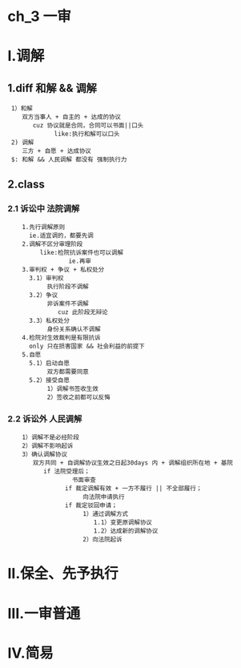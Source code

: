 # ch_3 一审

# I.调解
## 1.diff 和解 && 调解
     1）和解
        双方当事人 + 自主的 + 达成的协议
           cuz 协议就是合同，合同可以书面||口头
                 like:执行和解可以口头
     2) 调解
        三方 + 自愿 + 达成协议
     $: 和解 && 人民调解 都没有 强制执行力

## 2.class
### 2.1 诉讼中 法院调解
        1.先行调解原则
          ie.适宜调的，都要先调
        2.调解不区分审理阶段
             like:检院抗诉案件也可以调解
                     ie.再审
        3.审判权 + 争议 + 私权处分
          3.1）审判权
               执行阶段不调解
          3.2）争议
               非诉案件不调解
                  cuz 此阶段无辩论
          3.3）私权处分
               身份关系确认不调解
        4.检院对生效裁判是有限抗诉
          only 只在损害国家 && 社会利益的前提下
        5.自愿
          5.1）启动自愿
               双方都需要同意
          5.2）接受自愿
               1）调解书签收生效
               2）签收之前都可以反悔

### 2.2 诉讼外 人民调解
        1）调解不是必经阶段
        2）调解不影响起诉
        3）确认调解协议
           双方共同 + 自调解协议生效之日起30days 内 + 调解组织所在地 + 基院
              if 法院受理后；
                      书面审查 
                    if 裁定调解有效 + 一方不履行 || 不全部履行；
                         向法院申请执行
                    if 裁定驳回申请；
                         1）通过调解方式
                            1.1）变更原调解协议
                            1.2）达成新的调解协议
                         2）向法院起诉



# II.保全、先予执行


# III.一审普通



# IV.简易